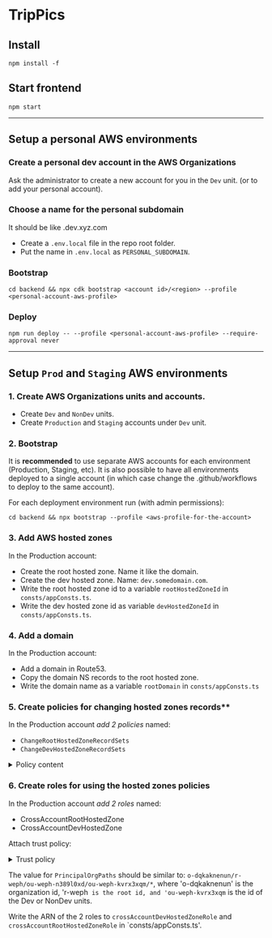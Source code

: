 # TripPics

## Install
`npm install -f`

## Start frontend
`npm start`

----

## Setup a personal AWS environments

### Create a personal dev account in the AWS Organizations

Ask the administrator to create a new account for you in the `Dev` unit. (or to add your personal account).

### Choose a name for the personal subdomain

It should be like <name>.dev.xyz.com

* Create a `.env.local` file in the repo root folder.
* Put the name in `.env.local` as `PERSONAL_SUBDOMAIN`.

### Bootstrap

`cd backend && npx cdk bootstrap <account id>/<region> --profile <personal-account-aws-profile>`

### Deploy

`npm run deploy -- --profile <personal-account-aws-profile> --require-approval never`

----

## Setup `Prod` and `Staging` AWS environments

### 1. Create AWS Organizations units and accounts.
* Create `Dev` and `NonDev` units.
* Create `Production` and `Staging` accounts under `Dev` unit.

### 2. Bootstrap
It is **recommended** to use separate AWS accounts for each environment (Production, Staging, etc). It is also possible to have all environments deployed to a single account (in which case change the .github/workflows to deploy to the same account).

For each deployment environment run (with admin permissions):

`cd backend && npx bootstrap --profile <aws-profile-for-the-account>`

### 3. Add AWS hosted zones

In the Production account:

* Create the root hosted zone. Name it like the domain.
* Create the dev hosted zone. Name: `dev.somedomain.com`.
* Write the root hosted zone id to a variable `rootHostedZoneId` in `consts/appConsts.ts`.
* Write the dev hosted zone id as variable `devHostedZoneId` in `consts/appConsts.ts`.

### 4. Add a domain

In the Production account:

* Add a domain in Route53.
* Copy the domain NS records to the root hosted zone.
* Write the domain name as a variable `rootDomain` in `consts/appConsts.ts`

### 5. Create policies for changing hosted zones records**

In the Production account *add 2 policies* named:

* `ChangeRootHostedZoneRecordSets`
* `ChangeDevHostedZoneRecordSets`

<details>
  <summary>Policy content</summary>

  ```
  {
    "Version": "2012-10-17",
    "Statement": [
        {
            "Effect": "Allow",
            "Action": "route53:ChangeResourceRecordSets",
            "Resource": "arn:aws:route53:::hostedzone/<id-of-Root-or-Dev-hosted-zone>"
        },
        {
            "Effect": "Allow",
            "Action": "route53:ListHostedZonesByName",
            "Resource": "*"
        }
    ]
  }
  ```
</details>

### 6. Create roles for using the hosted zones policies

In the Production account *add 2 roles* named:

* CrossAccountRootHostedZone
* CrossAccountDevHostedZone

Attach trust policy:

<details>
  <summary>Trust policy</summary>

  ```
  {
    "Version": "2012-10-17",
    "Statement": [
        {
            "Effect": "Allow",
            "Principal": {
                "AWS": "*"
            },
            "Action": "sts:AssumeRole",
            "Condition": {
                "ForAnyValue:StringLike": {
                    "aws:PrincipalOrgPaths": "<organizations-path-to-unit-dev-or-nondev>/*"
                }
            }
        }
    ]
}
  ```
</details>

The value for `PrincipalOrgPaths` should be similar to:  `o-dqkaknenun/r-weph/ou-weph-n389l0xd/ou-weph-kvrx3xqm/*`, where
'o-dqkaknenun' is the organization id, 'r-weph` is the root id, and 'ou-weph-kvrx3xqm` is the id of the Dev or NonDev units.

Write the ARN of the 2 roles to `crossAccountDevHostedZoneRole` and `crossAccountRootHostedZoneRole` in `consts/appConsts.ts'.